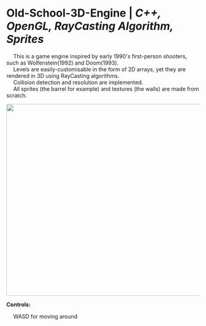 # Old-School-3D-Engine | _C++, OpenGL, RayCasting Algorithm, Sprites_

&emsp; This is a game engine inspired by early 1990's first-person shooters, such as Wolfenstein(1992) and Doom(1993). <br/>
&emsp; Levels are easily-customisable in the form of 2D arrays, yet they are rendered in 3D using RayCasting algorithms. <br/>
&emsp; Collision detection and resolution are implemented. <br/>
&emsp; All sprites (the barrel for example) and textures (the walls) are made from scratch. <br/>

<p align = "center">
  <img width="600" height="500" src="https://github.com/Razvan48/Old-School-3D-Engine/blob/main/Demo/Old-School 3D Engine Demo.gif">
</p>

**Controls:** <br/>

&emsp; WASD for moving around <br/>


